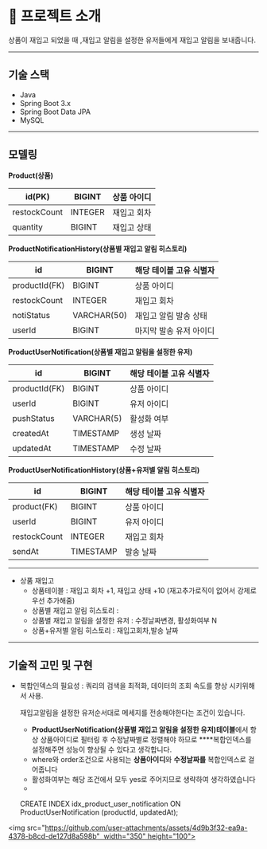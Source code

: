 # **📖 프로젝트 소개**

상품이 재입고 되었을 때 ,재입고 알림을 설정한 유저들에게 재입고 알림을 보내줍니다.

---

## 기술 스택

- Java
- Spring Boot 3.x
- Spring Boot Data JPA
- MySQL

---

## **모델링**

**Product(상품)**

| id(PK) | BIGINT | 상품 아이디 |
| --- | --- | --- |
| restockCount | INTEGER | 재입고 회차 |
| quantity | BIGINT | 재입고 상태 |

**ProductNotificationHistory(상품별 재입고 알림 히스토리)**

| id | BIGINT | 해당 테이블 고유 식별자 |
| --- | --- | --- |
| productId(FK) | BIGINT | 상품 아이디 |
| restockCount | INTEGER | 재입고 회차 |
| notiStatus | VARCHAR(50) | 재입고 알림 발송 상태 |
| userId | BIGINT | 마지막 발송 유저 아이디 |

**ProductUserNotification(상품별 재입고 알림을 설정한 유저)**

| id | BIGINT | 해당 테이블 고유 식별자 |
| --- | --- | --- |
| productId(FK) | BIGINT | 상품 아이디 |
| userId | BIGINT | 유저 아이디 |
| pushStatus | VARCHAR(5) | 활성화 여부 |
| createdAt | TIMESTAMP | 생성 날짜 |
| updatedAt | TIMESTAMP | 수정 날짜 |

**ProductUserNotificationHistory(상품+유저별 알림 히스토리)**

| id | BIGINT | 해당 테이블 고유 식별자 |
| --- | --- | --- |
| product(FK) | BIGINT | 상품 아이디 |
| userId | BIGINT | 유저 아이디 |
| restockCount | INTEGER | 재입고 회차 |
| sendAt | TIMESTAMP | 발송 날짜 |

---

- 상품 재입고
    - 상품테이블  :  재입고 회차 +1, 재입고 상태 +10  (재고추가로직이 없어서 강제로 우선 추가해줌)
    - 상품별 재입고 알림 히스토리 :
    - 상품별 재입고 알림을 설정한 유저 :  수정날짜변경, 활성화여부 N
    - 상품+유저별 알림 히스토리 : 재입고회차,발송 날짜

---

## **기술적 고민 및 구현**

- 복합인덱스의 필요성 :  쿼리의 검색을 최적화, 데이터의 조회 속도를 향상 시키위해서 사용.
    
    재입고알림을 설정한 유저순서대로 메세지를 전송해야한다는 조건이 있습니다.
    
    - **ProductUserNotification(상품별 재입고 알림을 설정한 유저)테이블**에서  항상 상품아이디로 필터링 후 수정날짜별로 정렬해야 하므로 ****복합인덱스를 설정해주면 성능이 향상될 수 있다고 생각합니다.
    - where와 order조건으로 사용되는 **상품아이디**와 **수정날짜를** 복합인덱스로 걸어줍니다
    - 활성화여부는 해당 조건에서 모두 yes로 주어지므로 생략하여 생각하였습니다
    - 
    
    <aside>
    
    CREATE INDEX idx_product_user_notification
    ON ProductUserNotification (productId, updatedAt);
    
    </aside>

<img src="https://github.com/user-attachments/assets/4d9b3f32-ea9a-4378-b8cd-de127d8a598b"  width="350" height="100">

